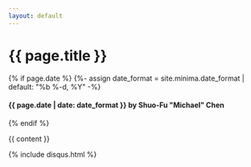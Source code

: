 ```yaml
---
layout: default
---
```


<h1 class="post_title">
  <b>{{ page.title }}</b>
</h1>
  {% if page.date %}
  {%- assign date_format = site.minima.date_format | default: "%b %-d, %Y" -%}
  <h4 class="post_title">{{ page.date | date: date_format }} by Shuo-Fu "Michael" Chen</h4>
  {% endif %}


{{ content }}

{% include disqus.html %}